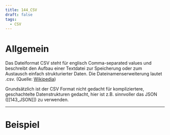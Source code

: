 ```yaml
---
title: 144_CSV
draft: false
tags:
  - CSV
---
```

# Allgemein

Das Dateiformat CSV steht für englisch Comma-separated values und beschreibt den Aufbau einer Textdatei zur Speicherung oder zum Austausch einfach strukturierter Daten. Die Dateinamenserweiterung lautet .csv. (Quelle: [Wikipedia](https://de.wikipedia.org/wiki/CSV_(Dateiformat)))

Grundsätzlich ist der CSV Format nicht gedacht für kompliziertere, geschachtelte Datenstrukturen gedacht, hier ist z.B. sinnvoller das JSON ([[143_JSON]]) zu verwenden.

---
# Beispiel








